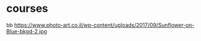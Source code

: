 # courses
bb
<img>https://www.photo-art.co.il/wp-content/uploads/2017/09/Sunflower-on-Blue-bkgd-2.jpg</img>
